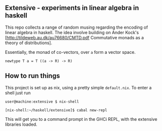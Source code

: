 ## Extensive - experiments in linear algebra in haskell

This repo collects a range of random musing regarding the encoding of linear
algebra in haskell. The idea involve building on Ander Kock's
[http://tildeweb.au.dk/au76680/CMTD.pdf Commutative monads as a theory of distributions].

Essentially, the monad of co-vectors, over `a` form a vector space.

```,haskell
newtype T a = T ((a -> R) -> R)
```

## How to run things

This project is set up as nix, using a pretty simple `default.nix`. To enter a shell just run
```,bash
user@machine:extensive $ nix-shell

[nix-shell:~/haskell/extensive]$ cabal new-repl

```


This will get you to a command prompt in the GHCi REPL, with the extensive libraries loaded.
